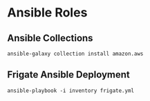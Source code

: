 # Ansible Roles

## Ansible Collections

```
ansible-galaxy collection install amazon.aws
```

## Frigate Ansible Deployment

```
ansible-playbook -i inventory frigate.yml
```

